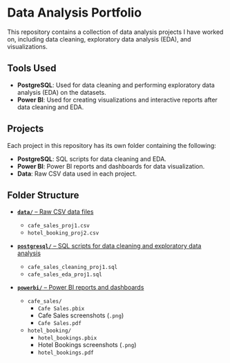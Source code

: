 # Data Analysis Portfolio

This repository contains a collection of data analysis projects I have worked on, including data cleaning, exploratory data analysis (EDA), and visualizations.

## Tools Used
- **PostgreSQL**: Used for data cleaning and performing exploratory data analysis (EDA) on the datasets.
- **Power BI**: Used for creating visualizations and interactive reports after data cleaning and EDA.

## Projects
Each project in this repository has its own folder containing the following:
- **PostgreSQL**: SQL scripts for data cleaning and EDA.
- **Power BI**: Power BI reports and dashboards for data visualization.
- **Data**: Raw CSV data used in each project.

## Folder Structure

- [**`data/`** – Raw CSV data files](https://github.com/FeaInGithub/data-analysis/tree/main/data)  
  - `cafe_sales_proj1.csv`  
  - `hotel_booking_proj2.csv`

- [**`postgresql/`** – SQL scripts for data cleaning and exploratory data analysis](https://github.com/FeaInGithub/data-analysis/tree/main/postgresql)  
  - `cafe_sales_cleaning_proj1.sql`  
  - `cafe_sales_eda_proj1.sql`

- [**`powerbi/`** – Power BI reports and dashboards](https://github.com/FeaInGithub/data-analysis/tree/main/powerbi)  
  - `cafe_sales/`  
    - `Cafe Sales.pbix`  
    - Cafe Sales screenshots (`.png`)  
    - `Cafe Sales.pdf`  
  - `hotel_booking/`  
    - `hotel_bookings.pbix`  
    - Hotel Bookings screenshots (`.png`)  
    - `hotel_bookings.pdf`
